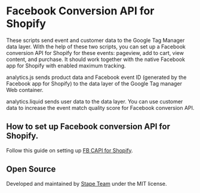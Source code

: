 # Facebook Conversion API for Shopify

These scripts send event and customer data to the Google Tag Manager data layer. With the help of these two scripts, you can set up a Facebook conversion API for Shopify for these events: pageview, add to cart, view content, and purchase. It should work together with the native Facebook app for Shopify with enabled maximum tracking.

analytics.js sends product data and Facebook event ID (generated by the Facebook app for Shopify) to the data layer of the Google Tag manager Web container.

analytics.liquid sends user data to the data layer. You can use customer data to increase the event match quality score for Facebook conversion API.

## How to set up Facebook conversion API for Shopify.

Follow this guide on setting up [FB CAPI for Shopify](https://stape.io/facebook-conversion-api-for-shopify/).

## Open Source

Developed and maintained by [Stape Team](https://stape.io/) under the MIT license.
